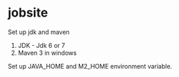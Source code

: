 jobsite
=======

Set up jdk and maven

1. JDK - Jdk 6 or 7
2. Maven 3 in windows

Set up 
JAVA_HOME and M2_HOME environment variable.
